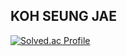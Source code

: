 ## KOH SEUNG JAE

[![Solved.ac Profile](http://mazassumnida.wtf/api/v2/generate_badge?boj=soonja9)](https://solved.ac/soonja9/)

